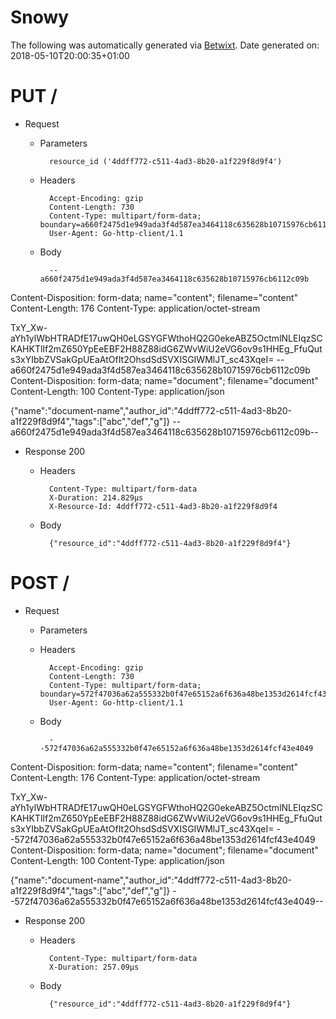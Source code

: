 # Snowy

The following was automatically generated via [Betwixt](https://github.com/simonrichardson/betwixt).
Date generated on: 2018-05-10T20:00:35+01:00
# PUT /

+ Request
    + Parameters

            resource_id ('4ddff772-c511-4ad3-8b20-a1f229f8d9f4')

    + Headers

            Accept-Encoding: gzip
            Content-Length: 730
            Content-Type: multipart/form-data; boundary=a660f2475d1e949ada3f4d587ea3464118c635628b10715976cb6112c09b
            User-Agent: Go-http-client/1.1

    + Body

            --a660f2475d1e949ada3f4d587ea3464118c635628b10715976cb6112c09b
Content-Disposition: form-data; name="content"; filename="content"
Content-Length: 176
Content-Type: application/octet-stream

TxY_Xw-aYh1ylWbHTRADfE17uwQH0eLGSYGFWthoHQ2G0ekeABZ5OctmlNLEIqzSCKAHKTlIf2mZ650YpEeEBF2H88Z88idG6ZWvWiU2eVG6ov9s1HHEg_FfuQuts3xYIbbZVSakGpUEaAtOfIt2OhsdSdSVXISGIWMlJT_sc43XqeI=
--a660f2475d1e949ada3f4d587ea3464118c635628b10715976cb6112c09b
Content-Disposition: form-data; name="document"; filename="document"
Content-Length: 100
Content-Type: application/json

{"name":"document-name","author_id":"4ddff772-c511-4ad3-8b20-a1f229f8d9f4","tags":["abc","def","g"]}
--a660f2475d1e949ada3f4d587ea3464118c635628b10715976cb6112c09b--


+ Response 200
    + Headers

            Content-Type: multipart/form-data
            X-Duration: 214.829µs
            X-Resource-Id: 4ddff772-c511-4ad3-8b20-a1f229f8d9f4

    + Body

            {"resource_id":"4ddff772-c511-4ad3-8b20-a1f229f8d9f4"}


# POST /

+ Request
    + Parameters


    + Headers

            Accept-Encoding: gzip
            Content-Length: 730
            Content-Type: multipart/form-data; boundary=572f47036a62a555332b0f47e65152a6f636a48be1353d2614fcf43e4049
            User-Agent: Go-http-client/1.1

    + Body

            --572f47036a62a555332b0f47e65152a6f636a48be1353d2614fcf43e4049
Content-Disposition: form-data; name="content"; filename="content"
Content-Length: 176
Content-Type: application/octet-stream

TxY_Xw-aYh1ylWbHTRADfE17uwQH0eLGSYGFWthoHQ2G0ekeABZ5OctmlNLEIqzSCKAHKTlIf2mZ650YpEeEBF2H88Z88idG6ZWvWiU2eVG6ov9s1HHEg_FfuQuts3xYIbbZVSakGpUEaAtOfIt2OhsdSdSVXISGIWMlJT_sc43XqeI=
--572f47036a62a555332b0f47e65152a6f636a48be1353d2614fcf43e4049
Content-Disposition: form-data; name="document"; filename="document"
Content-Length: 100
Content-Type: application/json

{"name":"document-name","author_id":"4ddff772-c511-4ad3-8b20-a1f229f8d9f4","tags":["abc","def","g"]}
--572f47036a62a555332b0f47e65152a6f636a48be1353d2614fcf43e4049--


+ Response 200
    + Headers

            Content-Type: multipart/form-data
            X-Duration: 257.09µs

    + Body

            {"resource_id":"4ddff772-c511-4ad3-8b20-a1f229f8d9f4"}


